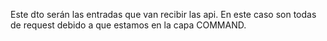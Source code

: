 Este dto serán las entradas que van recibir las api.
En este caso son todas de request debido a que estamos en la capa COMMAND.